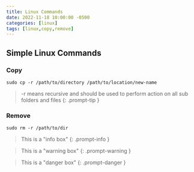 ```yaml
---
title: Linux Commands
date: 2022-11-18 10:00:00 -0500
categories: [linux]
tags: [linux,copy,remove]
---
```


## Simple Linux Commands

### Copy

```terminal
sudo cp -r /path/to/directory /path/to/location/new-name
```

> -r means recursive and should be used to perform action on all sub folders and files
{: .prompt-tip }

### Remove

```terminal
sudo rm -r /path/to/dir
```

> This is a "info box"
{: .prompt-info }

> This is a "warning box"
{: .prompt-warning }

> This is a "danger box"
{: .prompt-danger }